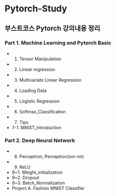 # Pytorch-Study
## 부스트코스 Pytorch 강의내용 정리

### Part 1. Machine Learning and Pytorch Basic

- 1. Tensor Manipulation
- 2. Linear regression
- 3. Multivariate Linear Regression
- 4. Loading Data
- 5. Logistic Regression
- 6. Softmax_Classification
- 7. Tips
- 7-1. MNIST_Introduction

### Part 2. Deep Neural Network
- 8. Perceptron, Perceptron(xor-nn)
- 9. ReLU
- 9~1. Weight_initialization
- 9~2. Dropout
- 9~3. Batch_Normalization
- Project A. Fashion MNIST Classifier
